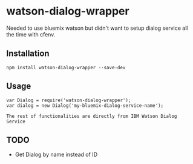 # watson-dialog-wrapper

Needed to use bluemix watson but didn't want to setup dialog service all the time with cfenv.

Installation
-----------

```
npm install watson-dialog-wrapper --save-dev
```

Usage
-----------
```
var Dialog = require('watson-dialog-wrapper');
var dialog = new Dialog('my-bluemix-dialog-service-name');

The rest of functionalities are directly from IBM Watson Dialog Service
```
TODO
-----------
* Get Dialog by name instead of ID



